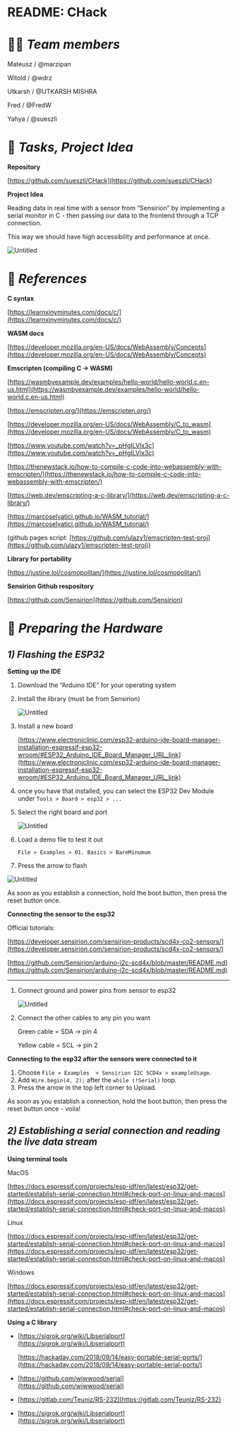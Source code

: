 # README: CHack

# 🧑‍💻 *Team members*

Mateusz / @marzipan

Witold / @wdrz

Utkarsh / @UTKARSH MISHRA

Fred / @FredW

Yahya / @sueszli

# 📃 *Tasks, Project Idea*

**Repository**

[https://github.com/sueszli/CHack](https://github.com/sueszli/CHack)

**Project Idea**

Reading data in real time with a sensor from “Sensirion” by implementing a serial monitor in C - then passing our data to the frontend through a TCP connection.

This way we should have high accessibility and performance at once.

![Untitled](readme_assets/Untitled.png)

# 👀 *References*

**C syntax**

[https://learnxinyminutes.com/docs/c/](https://learnxinyminutes.com/docs/c/)

**WASM docs**

[https://developer.mozilla.org/en-US/docs/WebAssembly/Concepts](https://developer.mozilla.org/en-US/docs/WebAssembly/Concepts)

**Emscripten (compiling C → WASM)**

[https://wasmbyexample.dev/examples/hello-world/hello-world.c.en-us.html](https://wasmbyexample.dev/examples/hello-world/hello-world.c.en-us.html)

[https://emscripten.org/](https://emscripten.org/)

[https://developer.mozilla.org/en-US/docs/WebAssembly/C_to_wasm](https://developer.mozilla.org/en-US/docs/WebAssembly/C_to_wasm)

[https://www.youtube.com/watch?v=_pHgILVlx3c](https://www.youtube.com/watch?v=_pHgILVlx3c)

[https://thenewstack.io/how-to-compile-c-code-into-webassembly-with-emscripten/](https://thenewstack.io/how-to-compile-c-code-into-webassembly-with-emscripten/)

[https://web.dev/emscripting-a-c-library/](https://web.dev/emscripting-a-c-library/)

[https://marcoselvatici.github.io/WASM_tutorial/](https://marcoselvatici.github.io/WASM_tutorial/)

(github pages script: [https://github.com/ulazy1/emscripten-test-proj](https://github.com/ulazy1/emscripten-test-proj))


**Library for portability**

[https://justine.lol/cosmopolitan/](https://justine.lol/cosmopolitan/)

**Sensirion Github respository**

[https://github.com/Sensirion](https://github.com/Sensirion)

# 🔧 *Preparing the Hardware*

## *1) Flashing the ESP32*

**Setting up the IDE**

1. Download the “Arduino IDE” for your operating system
2. Install the library (must be from Sensirion)
    
    ![Untitled](readme_assets/Untitled%201.png)
    
3. Install a new board
    
    [https://www.electroniclinic.com/esp32-arduino-ide-board-manager-installation-espressif-esp32-wroom/#ESP32_Arduino_IDE_Board_Manager_URL_link](https://www.electroniclinic.com/esp32-arduino-ide-board-manager-installation-espressif-esp32-wroom/#ESP32_Arduino_IDE_Board_Manager_URL_link)
    
4. once you have that installed, you can select the ESP32 Dev Module under `Tools > Board > esp32 > ...`
5. Select the right board and port
    
    ![Untitled](readme_assets/Untitled%202.png)
    
6. Load a demo file to test it out
    
    `File > Examples > 01. Basics > BareMinumum`
    

4. Press the arrow to flash

![Untitled](readme_assets/Untitled%203.png)

As soon as you establish a connection, hold the boot button, then press the reset button once.

**Connecting the sensor to the esp32**

Official tutorials:

[https://developer.sensirion.com/sensirion-products/scd4x-co2-sensors/](https://developer.sensirion.com/sensirion-products/scd4x-co2-sensors/)

[https://github.com/Sensirion/arduino-i2c-scd4x/blob/master/README.md](https://github.com/Sensirion/arduino-i2c-scd4x/blob/master/README.md)

---

1. Connect ground and power pins from sensor to esp32
    
    ![Untitled](readme_assets/Untitled%204.png)
    
2. Connect the other cables to any pin you want
    
    Green cable = SDA → pin 4
    
    Yellow cable = SCL → pin 2
    

**Connecting to the esp32 after the sensors were connected to it**

1. Choose `File > Examples  > Sensirion I2C SCD4x > exampleUsage`.
2. Add `Wire.begin(4, 2);` after the `while (!Serial)` loop.
3. Press the arrow in the top left corner to Upload.

As soon as you establish a connection, hold the boot button, then press the reset button once - voila!

## *2) Establishing a serial connection and reading the live data stream*

**Using terminal tools**

MacOS

[https://docs.espressif.com/projects/esp-idf/en/latest/esp32/get-started/establish-serial-connection.html#check-port-on-linux-and-macos](https://docs.espressif.com/projects/esp-idf/en/latest/esp32/get-started/establish-serial-connection.html#check-port-on-linux-and-macos)

Linux

[https://docs.espressif.com/projects/esp-idf/en/latest/esp32/get-started/establish-serial-connection.html#check-port-on-linux-and-macos](https://docs.espressif.com/projects/esp-idf/en/latest/esp32/get-started/establish-serial-connection.html#check-port-on-linux-and-macos)

Windows

[https://docs.espressif.com/projects/esp-idf/en/latest/esp32/get-started/establish-serial-connection.html#check-port-on-linux-and-macos](https://docs.espressif.com/projects/esp-idf/en/latest/esp32/get-started/establish-serial-connection.html#check-port-on-linux-and-macos)

**Using a C library**

- [https://sigrok.org/wiki/Libserialport](https://sigrok.org/wiki/Libserialport)
    
    [https://hackaday.com/2018/09/14/easy-portable-serial-ports/](https://hackaday.com/2018/09/14/easy-portable-serial-ports/)
    
- [https://github.com/wjwwood/serial](https://github.com/wjwwood/serial)
- [https://gitlab.com/Teuniz/RS-232](https://gitlab.com/Teuniz/RS-232)
- [https://sigrok.org/wiki/Libserialport](https://sigrok.org/wiki/Libserialport)
